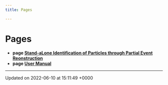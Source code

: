 ```yaml
---
title: Pages

---
```


# Pages




* **page [Stand-aLone Identification of Particles through Partial Event Reonstruction](/)** 
* **page [User Manual](/Pages/md_README.md#page-md-readme)** 



-------------------------------

Updated on 2022-06-10 at 15:11:49 +0000
